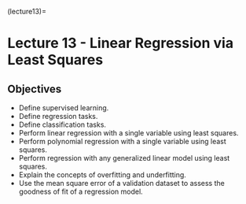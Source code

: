 (lecture13)=
# Lecture 13 - Linear Regression via Least Squares

## Objectives
+ Define supervised learning.
+ Define regression tasks.
+ Define classification tasks.
+ Perform linear regression with a single variable using least squares.
+ Perform polynomial regression with a single variable using least squares.
+ Perform regression with any generalized linear model using least squares.
+ Explain the concepts of overfitting and underfitting.
+ Use the mean square error of a validation dataset to assess the goodness of fit of a regression model.
